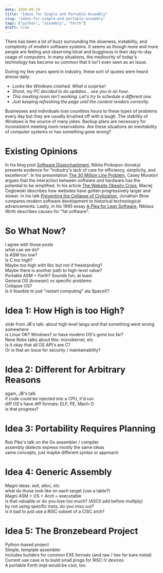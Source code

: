 ```yaml
---
date: 2020-09-28
title: "Ideas for Simple and Portable Assembly"
slug: "ideas-for-simple-and-portable-assembly"
tags: ["python", "assembly", "forth"]
draft: true
---
```

There has been a lot of buzz surrounding the slowness, instability, and complexity of modern software systems.
It seems as though more and more people are feeling and observing bloat and bugginess in their day-to-day usage of computers.
In many situations, the mediocrity of today's technology has become so common that it isn't even seen as an issue.

During my few years spent in industry, these sort of quotes were heard almost daily:

* *Looks like Windows crashed. What a surprise!*
* *Shoot, my PC decided to do updates... see you in an hour.*
* *This meeting room isn't working. Let's try to schedule a different one.*
* *Just keeping refreshing the page until the content renders correctly.*

Businesses and individuals lose countless hours to these types of problems every day but they are usually brushed off with a laugh.
The stability of Windows is the source of many jokes.
Backup plans are necessary for inconsistent meeting room reservations.
Are these situations an inevitability of computer systems or has something gone wrong?

# Existing Opinions
In his blog post [Software Disenchantment](https://tonsky.me/blog/disenchantment/), Nikita Prokopov (tonsky) presents evidence for "industry's lack of care for efficiency, simplicity, and excellence".
In his presentation [The 30 Million Line Problem](https://caseymuratori.com/blog_0031), Casey Muratori argues that the interaction between software and hardware has the potential to be simplified.
In his article [The Website Obesity Crisis](https://idlewords.com/talks/website_obesity.htm), Maciej Ceglowski describes how websites have gotten progressively larger and slower.
In his talk [Preventing the Collapse of Civilization](https://www.youtube.com/watch?v=pW-SOdj4Kkk), Jonathan Blow compares modern software development to historical technological advancements.
Lastly, in his 1995 essay  [A Plea for Lean Software](https://cr.yp.to/bib/1995/wirth.pdf), Niklaus Wirth describes causes for "fat software".

# So What Now?
I agree with those posts  
what can we do?  
Is ASM too low?  
Is C too high?  
Maybe too high with libc but not if freestanding?  
Maybe there is another path to high-level value?  
Portable ASM + Forth? Sounds fun, at least.  
General OS (browser) vs specific problems  
Collapse OS?  
Is it feasible to just "restart computing" ala SpaceX?  

# Idea 1: How High is too High?
slide from JB's talk: about high level langs and that something went wrong somewhere  
is Linux OK? Windows? or have modern OS's gone too far?  
Rene Rebe talks about this: microkernel, etc  
Is it okay that all OS API's are C?  
Or is that an issue for security / maintainability?  

# Idea 2: Different for Arbitrary Reasons
again, JB's talk  
if code could be injected into a CPU, it'd run  
diff OS's have diff formats: ELF, PE, Mach-O  
is that progress?  

# Idea 3: Portability Requires Planning
Rob Pike's talk on the Go assembler / compiler  
assembly dialects express mostly the same ideas  
same concepts, just maybe different syntax or approach  

# Idea 4: Generic Assembly
Magni ideas: exit, alloc, etc  
what do those look like on each target (use a table?)  
Magni ASM + OS + Arch = executable  
is that valuable or do you lose too much? (ASCII add before multiply)  
by not using specific insts, do you miss out?  
is it bad to just use a RISC subset of a CISC arch?  

# Idea 5: The Bronzebeard Project
Python-based project  
Simple, template assembler  
Includes builders for common EXE formats (and raw / hex for bare metal)  
Current use case is to build small progs for RISC-V devices  
A portable Forth impl would be cool, too  
